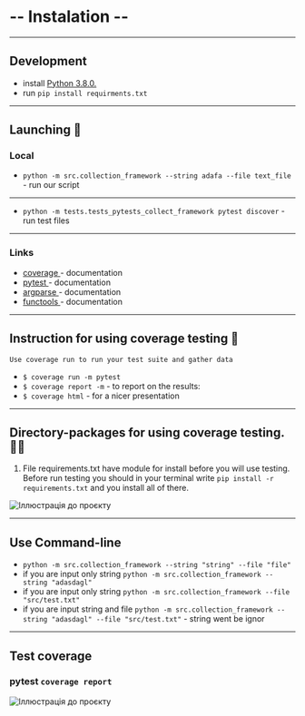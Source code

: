 # -- Instalation --

---

## Development
* install <a href="https://www.python.org/ftp/python/3.11.2/python-3.11.2-amd64.exe"> Python 3.8.0. </a>
* run `pip install requirments.txt`

---


## Launching 🙂

### Local
* `python -m src.collection_framework --string adafa --file text_file` -  run our script
---
* `python -m tests.tests_pytests_collect_framework pytest discover` - run test files
---

### Links
* <a href='https://coverage.readthedocs.io/en/7.2.0/'> coverage </a> - documentation
* <a href='https://docs.pytest.org/en/7.2.x/'> pytest </a> - documentation
* <a href='https://docs.python.org/3/library/argparse.html'> argparse </a> - documentation
* <a href='https://docs.python.org/3/library/functools.html'> functools </a> -  documentation
---

## Instruction for using coverage testing 🙂
`Use coverage run to run your test suite and gather data`
* `$ coverage run -m pytest`
* `$ coverage report -m` - to report on the results:
* `$ coverage html` - for a nicer presentation

--- 

## Directory-packages for using coverage testing. ✊🏻

1. File requirements.txt have module for install before you will use testing. Before run testing you should in your terminal write `pip install -r requirements.txt`
and you install all of there.

![Іллюстрація до проєкту](docs/image_2023-02-27_20-06-34.png)

---
## Use Command-line
* `python -m src.collection_framework --string "string" --file "file"`
* if you are input only string `python -m src.collection_framework --string "adasdagl"`
* if you are input only string `python -m src.collection_framework --file "src/test.txt"`
* if you are input string and file `python -m src.collection_framework --string "adasdagl" --file "src/test.txt"` - string went be ignor
___
## Test coverage
### pytest `coverage report`
![Іллюстрація до проєкту](docs/img.png)